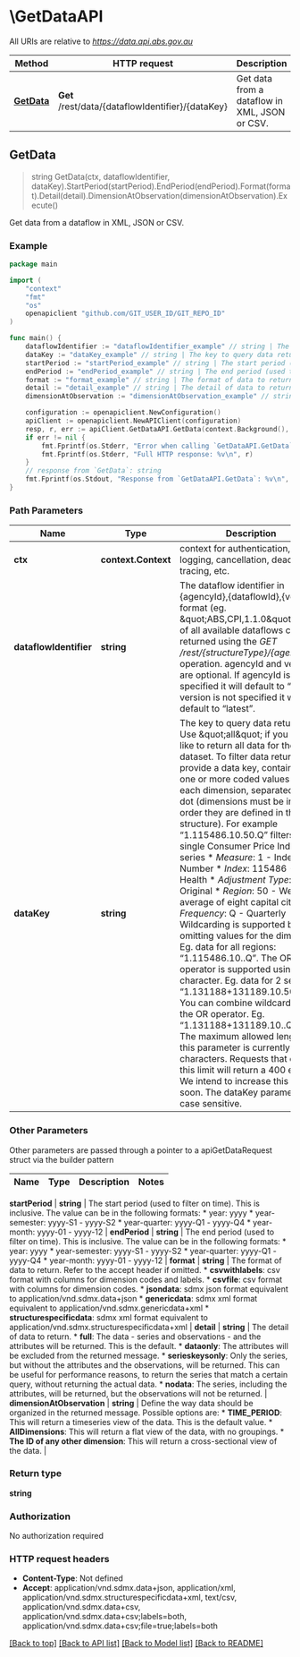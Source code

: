 # \GetDataAPI

All URIs are relative to *https://data.api.abs.gov.au*

Method | HTTP request | Description
------------- | ------------- | -------------
[**GetData**](GetDataAPI.md#GetData) | **Get** /rest/data/{dataflowIdentifier}/{dataKey} | Get data from a dataflow in XML, JSON or CSV.



## GetData

> string GetData(ctx, dataflowIdentifier, dataKey).StartPeriod(startPeriod).EndPeriod(endPeriod).Format(format).Detail(detail).DimensionAtObservation(dimensionAtObservation).Execute()

Get data from a dataflow in XML, JSON or CSV.

### Example

```go
package main

import (
	"context"
	"fmt"
	"os"
	openapiclient "github.com/GIT_USER_ID/GIT_REPO_ID"
)

func main() {
	dataflowIdentifier := "dataflowIdentifier_example" // string | The dataflow identifier in {agencyId},{dataflowId},{version} format (eg. \"ABS,CPI,1.1.0\").  A list of all available dataflows can be returned using the *GET /rest/{structureType}/{agencyId}* operation. agencyId and version are optional. If agencyId is not specified it will default to “all”. If version is not specified it will default to “latest”. 
	dataKey := "dataKey_example" // string | The key to query data returned. Use \"all\" if you would like to return all data for the dataset. To filter data returned provide a data key, containing one or more coded values for each dimension, separated by a dot (dimensions must be in the order they are defined in the data structure).  For example “1.115486.10.50.Q”  filters for a single Consumer Price Index series  * *Measure*: 1 - Index Number * *Index*: 115486 - Health * *Adjustment Type*: 10 - Original * *Region*: 50 - Weighted average of eight capital cities * *Frequency*: Q - Quarterly   Wildcarding is supported by omitting values for the dimension. Eg. data for all regions: “1.115486.10..Q”. The OR operator is supported using the + character. Eg. data for 2 series “1.131188+131189.10.50.Q”.  You can combine wildcarding and the OR operator. Eg. “1.131188+131189.10..Q\".    The maximum allowed length of this parameter is currently 260 characters. Requests that exceed this limit will return a 400 error. We intend to increase this limit soon.  The dataKey parameter is case sensitive. 
	startPeriod := "startPeriod_example" // string | The start period (used to filter on time). This is inclusive. The value can be in the following formats:   * year: yyyy * year-semester: yyyy-S1 - yyyy-S2 * year-quarter: yyyy-Q1 - yyyy-Q4   * year-month: yyyy-01 - yyyy-12  (optional)
	endPeriod := "endPeriod_example" // string | The end period (used to filter on time). This is inclusive. The value can be in the following formats: * year: yyyy * year-semester: yyyy-S1 - yyyy-S2   * year-quarter: yyyy-Q1 - yyyy-Q4   * year-month: yyyy-01 - yyyy-12  (optional)
	format := "format_example" // string | The format of data to return. Refer to the accept header if omitted.   * **csvwithlabels**: csv format with columns for dimension codes and labels. * **csvfile**: csv format with columns for dimension codes. * **jsondata**: sdmx json format equivalent to application/vnd.sdmx.data+json * **genericdata**: sdmx xml format equivalent to application/vnd.sdmx.genericdata+xml * **structurespecificdata**: sdmx xml format equivalent to application/vnd.sdmx.structurespecificdata+xml  (optional)
	detail := "detail_example" // string | The detail of data to return.  * **full**: The data - series and observations - and the attributes will be returned. This is the default. * **dataonly**: The attributes will be excluded from the returned message. * **serieskeysonly**: Only the series, but without the attributes and the observations, will be returned. This can be useful for performance reasons, to return the series that match a certain query, without returning the actual data. * **nodata**: The series, including the attributes, will be returned, but the observations will not be returned.  (optional)
	dimensionAtObservation := "dimensionAtObservation_example" // string | Define the way data should be organized in the returned message. Possible options are:  * **TIME_PERIOD**: This will return a timeseries view of the data. This is the default value. * **AllDimensions**: This will return a flat view of the data, with no groupings. * **The ID of any other dimension**: This will return a cross-sectional view of the data.  (optional)

	configuration := openapiclient.NewConfiguration()
	apiClient := openapiclient.NewAPIClient(configuration)
	resp, r, err := apiClient.GetDataAPI.GetData(context.Background(), dataflowIdentifier, dataKey).StartPeriod(startPeriod).EndPeriod(endPeriod).Format(format).Detail(detail).DimensionAtObservation(dimensionAtObservation).Execute()
	if err != nil {
		fmt.Fprintf(os.Stderr, "Error when calling `GetDataAPI.GetData``: %v\n", err)
		fmt.Fprintf(os.Stderr, "Full HTTP response: %v\n", r)
	}
	// response from `GetData`: string
	fmt.Fprintf(os.Stdout, "Response from `GetDataAPI.GetData`: %v\n", resp)
}
```

### Path Parameters


Name | Type | Description  | Notes
------------- | ------------- | ------------- | -------------
**ctx** | **context.Context** | context for authentication, logging, cancellation, deadlines, tracing, etc.
**dataflowIdentifier** | **string** | The dataflow identifier in {agencyId},{dataflowId},{version} format (eg. \&quot;ABS,CPI,1.1.0\&quot;).  A list of all available dataflows can be returned using the *GET /rest/{structureType}/{agencyId}* operation. agencyId and version are optional. If agencyId is not specified it will default to “all”. If version is not specified it will default to “latest”.  | 
**dataKey** | **string** | The key to query data returned. Use \&quot;all\&quot; if you would like to return all data for the dataset. To filter data returned provide a data key, containing one or more coded values for each dimension, separated by a dot (dimensions must be in the order they are defined in the data structure).  For example “1.115486.10.50.Q”  filters for a single Consumer Price Index series  * *Measure*: 1 - Index Number * *Index*: 115486 - Health * *Adjustment Type*: 10 - Original * *Region*: 50 - Weighted average of eight capital cities * *Frequency*: Q - Quarterly   Wildcarding is supported by omitting values for the dimension. Eg. data for all regions: “1.115486.10..Q”. The OR operator is supported using the + character. Eg. data for 2 series “1.131188+131189.10.50.Q”.  You can combine wildcarding and the OR operator. Eg. “1.131188+131189.10..Q\&quot;.    The maximum allowed length of this parameter is currently 260 characters. Requests that exceed this limit will return a 400 error. We intend to increase this limit soon.  The dataKey parameter is case sensitive.  | 

### Other Parameters

Other parameters are passed through a pointer to a apiGetDataRequest struct via the builder pattern


Name | Type | Description  | Notes
------------- | ------------- | ------------- | -------------


 **startPeriod** | **string** | The start period (used to filter on time). This is inclusive. The value can be in the following formats:   * year: yyyy * year-semester: yyyy-S1 - yyyy-S2 * year-quarter: yyyy-Q1 - yyyy-Q4   * year-month: yyyy-01 - yyyy-12  | 
 **endPeriod** | **string** | The end period (used to filter on time). This is inclusive. The value can be in the following formats: * year: yyyy * year-semester: yyyy-S1 - yyyy-S2   * year-quarter: yyyy-Q1 - yyyy-Q4   * year-month: yyyy-01 - yyyy-12  | 
 **format** | **string** | The format of data to return. Refer to the accept header if omitted.   * **csvwithlabels**: csv format with columns for dimension codes and labels. * **csvfile**: csv format with columns for dimension codes. * **jsondata**: sdmx json format equivalent to application/vnd.sdmx.data+json * **genericdata**: sdmx xml format equivalent to application/vnd.sdmx.genericdata+xml * **structurespecificdata**: sdmx xml format equivalent to application/vnd.sdmx.structurespecificdata+xml  | 
 **detail** | **string** | The detail of data to return.  * **full**: The data - series and observations - and the attributes will be returned. This is the default. * **dataonly**: The attributes will be excluded from the returned message. * **serieskeysonly**: Only the series, but without the attributes and the observations, will be returned. This can be useful for performance reasons, to return the series that match a certain query, without returning the actual data. * **nodata**: The series, including the attributes, will be returned, but the observations will not be returned.  | 
 **dimensionAtObservation** | **string** | Define the way data should be organized in the returned message. Possible options are:  * **TIME_PERIOD**: This will return a timeseries view of the data. This is the default value. * **AllDimensions**: This will return a flat view of the data, with no groupings. * **The ID of any other dimension**: This will return a cross-sectional view of the data.  | 

### Return type

**string**

### Authorization

No authorization required

### HTTP request headers

- **Content-Type**: Not defined
- **Accept**: application/vnd.sdmx.data+json, application/xml, application/vnd.sdmx.structurespecificdata+xml, text/csv, application/vnd.sdmx.data+csv, application/vnd.sdmx.data+csv;labels=both, application/vnd.sdmx.data+csv;file=true;labels=both

[[Back to top]](#) [[Back to API list]](../README.md#documentation-for-api-endpoints)
[[Back to Model list]](../README.md#documentation-for-models)
[[Back to README]](../README.md)

